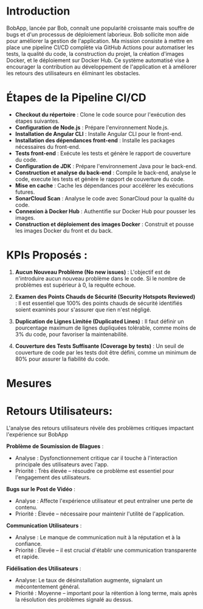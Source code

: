 # Introduction 
BobApp, lancée par Bob, connaît une popularité croissante mais souffre de bugs et d'un processus de déploiement laborieux. Bob sollicite mon aide pour améliorer la gestion de l'application. Ma mission consiste à mettre en place une pipeline CI/CD complète via GitHub Actions pour automatiser les tests, la qualité du code, la construction du projet, la création d'images Docker, et le déploiement sur Docker Hub. Ce système automatisé vise à encourager la contribution au développement de l'application et à améliorer les retours des utilisateurs en éliminant les obstacles.
    
# Étapes de la Pipeline CI/CD
    
   - **Checkout du répertoire** : Clone le code source pour l'exécution des étapes suivantes.
   -    **Configuration de Node.js** : Prépare l'environnement Node.js.
   - **Installation de Angular CLI** : Installe Angular CLI pour le front-end.
   -    **Installation des dépendances front-end** : Installe les packages nécessaires du front-end.
   - **Tests front-end** : Exécute les tests et génère le rapport de couverture du code.
   -    **Configuration de JDK** : Prépare l'environnement Java pour le back-end.
   - **Construction et analyse du back-end** : Compile le back-end, analyse le code, execute les tests et génère le rapport de couverture du code.
   -    **Mise en cache** : Cache les dépendances pour accélérer les exécutions futures.
   -  **SonarCloud Scan** : Analyse le code avec SonarCloud pour la qualité du code.
   -    **Connexion à Docker Hub** : Authentifie sur Docker Hub pour pousser les images.
   -  **Construction et déploiement des images Docker** : Construit et pousse les images Docker du front et du back.

# KPIs Proposés :
    
1.  **Aucun Nouveau Problème (No new issues)** : L'objectif est de n'introduire aucun nouveau problème dans le code. Si le nombre de problèmes est supérieur à 0, la requête echoue.
    
2.  **Examen des Points Chauds de Sécurité (Security Hotspots Reviewed)** : Il est essentiel que 100% des points chauds de sécurité identifiés soient examinés pour s'assurer que rien n'est négligé.
    
3.  **Duplication de Lignes Limitée (Duplicated Lines)** : Il faut définir un pourcentage maximum de lignes dupliquées tolérable, comme moins de 3% du code, pour favoriser la maintenabilité.
    
4.  **Couverture des Tests Suffisante (Coverage by tests)** : Un seuil de couverture de code par les tests doit être défini, comme un minimum de 80% pour assurer la fiabilité du code.

 # Mesures
  
    
# Retours Utilisateurs:
L'analyse des retours utilisateurs révèle des problèmes critiques impactant l'expérience sur BobApp

 **Problème de Soumission de Blagues** :
- Analyse : Dysfonctionnement critique car il touche à l'interaction principale des utilisateurs avec l'app.
 - Priorité : Très élevée – résoudre ce problème est essentiel pour l'engagement des utilisateurs.

 **Bugs sur le Post de Vidéo** :
- Analyse : Affecte l'expérience utilisateur et peut entraîner une perte de contenu.
- Priorité : Élevée – nécessaire pour maintenir l'utilité de l'application.

 **Communication Utilisateurs** :
- Analyse : Le manque de communication nuit à la réputation et à la confiance.
- Priorité : Élevée – il est crucial d'établir une communication transparente et rapide.

 **Fidélisation des Utilisateurs** :
  - Analyse: Le taux de désinstallation augmente, signalant un mécontentement général.
  - Priorité : Moyenne – important pour la rétention à long terme, mais après la résolution des problèmes signalé au dessus.

